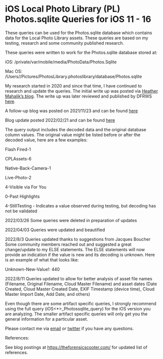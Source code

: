 # iOS Local Photo Library (PL) Photos.sqlite Queries for iOS 11 - 16
These queries can be used for the Photos.sqlite database which contains data for the Local Photo Library assets. These queries are based on my testing, research and some community published research.

These queries were written to work for the Photos.sqlite database stored at: 

iOS: /private/var/mobile/media/PhotoData/Photos.Sqlite

Mac OS: /Users//Pictures/PhotosLibrary.photoslibrary/database/Photos.sqlite

My research started in 2020 and since that time, I have continued to research and update the queries. The initial write up was posted via [Heather Mahalik’s blog](https://smarterforensics.com/). The write up was later reviewed and published by DFRWS [here](https://dfir.pubpub.org/pub/v19rksyf/release/1).

A follow-up blog was posted on 2021/11/23 and can be found [here](https://theforensicscooter.com/2021/11/23/photos-sqlite-queries/)

Blog update posted 2022/02/21 and can be found [here](https://theforensicscooter.com/2022/02/21/photos-sqlite-update-3/)

The query output includes the decoded data and the original database column values. The original value might be listed before or after the decoded value, here are a few examples:

Flash Fired-1

CPLAssets-6

Native-Back-Camera-1

Live-Photo-2

4-Visible via For You

0-Past Highlights

4-StillTesting - Indicates a value observed during testing, but decoding has not be validated

2022/03/26 Some queries were deleted in preparation of updates

2022/04/03 Queries were updated and beautified

2022/8/3 Queries updated thanks to suggestions from Jacques Boucher
Some community members reached out and suggested a great change/update to my ELSE statements. The ELSE statements will now provide an indication if the value is new and its decoding is unknown. Here is an example of what that looks like:

Unknown-New-Value!: 440

2022/8/11 Queries updated to allow for better analysis of asset file names (Filename, Original Filename, Cloud Master Filename) and asset dates (Date Created, Cloud Master Created Date, EXIF Timestamp (device time), Cloud Master Import Date, Add Date, and others)


Even though there are some artifact specific queries, I strongly recommend using the full query (iOS<*>_Photossqlite_query) for the iOS version you are analyzing. The smaller artifact specific queries will only get you the general information for a particular asset.

Please contact me via [email](forensicscooter@gmail.com) or [twitter](https://twitter.com/Scott_Kjr) if you have any questions. 


References:

See blog postings at https://theforensicscooter.com/ for updated list of references.
